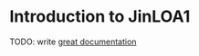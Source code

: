 # Introduction to JinLOA1

TODO: write [great documentation](http://jacobian.org/writing/what-to-write/)
